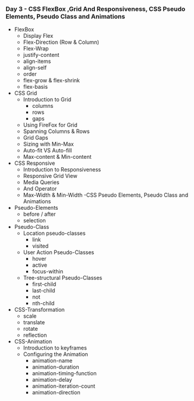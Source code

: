 ### Day 3 - CSS FlexBox ,Grid And Responsiveness, CSS Pseudo Elements, Pseudo Class and Animations
- FlexBox
    - Display Flex
    - Flex-Direction (Row & Column)
    - Flex-Wrap
    - justify-content
    - align-items
    - align-self
    - order
    - flex-grow & flex-shrink
    - flex-basis
- CSS Grid
    - Introduction to Grid
        - columns
        - rows
        - gaps
    - Using FireFox for Grid
    - Spanning Columns & Rows
    - Grid Gaps
    - Sizing with Min-Max
    - Auto-fit VS Auto-fill
    - Max-content & Min-content
- CSS Responsive
    - Introduction to Responsiveness
    - Responsive Grid View
    - Media Queries
    - And Operator
    - Max-Width & Min-Width
 -CSS Pseudo Elements, Pseudo Class and Animations
- Pseudo-Elements
    - before / after
    - selection
- Pseudo-Class
    - Location pseudo-classes
        - link
        - visited
    - User Action Pseudo-Classes
        - hover
        - active
        - focus-within
    - Tree-structural Pseudo-Classes
        - first-child
        - last-child
        - not
        - nth-child
- CSS-Transformation
    - scale
    - translate
    - rotate
    - reflection    
- CSS-Animation
    - Introduction to keyframes
    - Configuring the Animation        
        - animation-name
        - animation-duration
        - animation-timing-function
        - animation-delay
        - animation-iteration-count
        - animation-direction